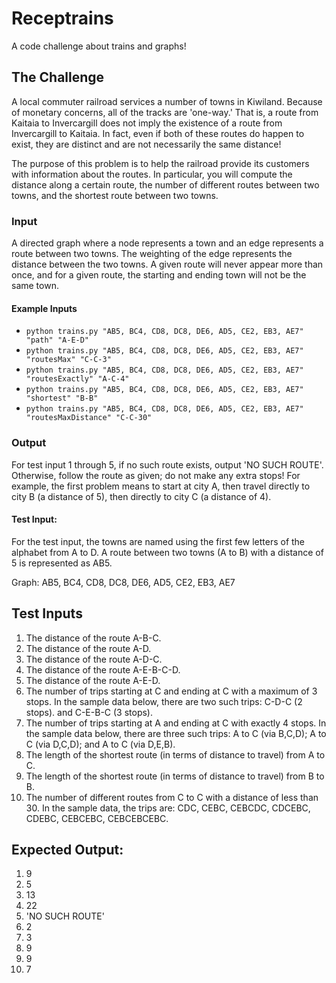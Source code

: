 # Receptrains
A code challenge about trains and graphs!

## The Challenge
A local commuter railroad services a number of towns in
Kiwiland.  Because of monetary concerns, all of the tracks are 'one-way.'
That is, a route from Kaitaia to Invercargill does not imply the existence
of a route from Invercargill to Kaitaia.  In fact, even if both of these
routes do happen to exist, they are distinct and are not necessarily the
same distance!

The purpose of this problem is to help the railroad provide its customers
with information about the routes.  In particular, you will compute the
distance along a certain route, the number of different routes between two
towns, and the shortest route between two towns.

### Input
A directed graph where a node represents a town and an edge
represents a route between two towns.  The weighting of the edge represents
the distance between the two towns.  A given route will never appear more
than once, and for a given route, the starting and ending town will not be
the same town.

#### Example Inputs
- `python trains.py "AB5, BC4, CD8, DC8, DE6, AD5, CE2, EB3, AE7" "path" "A-E-D"`
- `python trains.py "AB5, BC4, CD8, DC8, DE6, AD5, CE2, EB3, AE7" "routesMax" "C-C-3"`
- `python trains.py "AB5, BC4, CD8, DC8, DE6, AD5, CE2, EB3, AE7" "routesExactly" "A-C-4"`
- `python trains.py "AB5, BC4, CD8, DC8, DE6, AD5, CE2, EB3, AE7" "shortest" "B-B"`
- `python trains.py "AB5, BC4, CD8, DC8, DE6, AD5, CE2, EB3, AE7" "routesMaxDistance" "C-C-30"`


### Output
For test input 1 through 5, if no such route exists, output 'NO SUCH ROUTE'.  Otherwise, follow the route as given; do not make any extra stops!  For example, the first problem means to start at city A, then travel directly to city B (a distance of 5), then directly to city C (a distance of 4).

#### Test Input:

For the test input, the towns are named using the first few letters of the
alphabet from A to D.  A route between two towns (A to B) with a distance
of 5 is represented as AB5.

Graph: AB5, BC4, CD8, DC8, DE6, AD5, CE2, EB3, AE7

## Test Inputs
1. The distance of the route A-B-C.
2. The distance of the route A-D.
3. The distance of the route A-D-C.
4. The distance of the route A-E-B-C-D.
5. The distance of the route A-E-D.
6. The number of trips starting at C and ending at C with a maximum of 3 stops.  In the sample data below, there are two such trips: C-D-C (2 stops). and C-E-B-C (3 stops).
7. The number of trips starting at A and ending at C with exactly 4 stops. In the sample data below, there are three such trips: A to C (via B,C,D); A to C (via D,C,D); and A to C (via D,E,B).
8. The length of the shortest route (in terms of distance to travel) from A to C.
9. The length of the shortest route (in terms of distance to travel) from B to B.
10. The number of different routes from C to C with a distance of less than 30.  In the sample data, the trips are: CDC, CEBC, CEBCDC, CDCEBC, CDEBC, CEBCEBC, CEBCEBCEBC.

## Expected Output:

1. 9
2. 5
3. 13
4. 22
5. 'NO SUCH ROUTE'
6. 2
7. 3
8. 9
9. 9
10. 7
